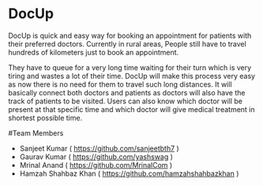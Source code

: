 # DocUp

DocUp is quick and easy way for booking an appointment for patients with their preferred doctors. Currently in rural areas, People still have to travel hundreds of kilometers just to book an appointment.

They have to queue for a very long time waiting for their turn which is very tiring and wastes a lot of their time.
DocUp will make this process very easy as now there is no need for them to travel such long distances.
It will basically connect both doctors and patients as doctors will also have the track of patients to be visited.
Users can also know which doctor will be present at that specific time and which doctor will give medical treatment in
shortest possible time.

#Team Members
- Sanjeet Kumar     ( https://github.com/sanjeetbth7 )
- Gaurav Kumar      ( https://github.com/yashswag ) 
- Mrinal Anand      ( https://github.com/MrinalCom )
- Hamzah Shahbaz Khan ( https://github.com/hamzahshahbazkhan )
